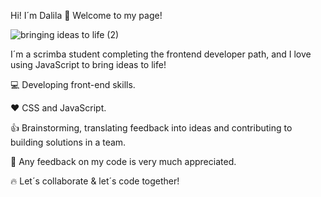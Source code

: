 Hi! I´m Dalila 👋 Welcome to my page!

![bringing ideas to life (2)](https://user-images.githubusercontent.com/56134527/197343261-cbb5d360-53ef-4481-8b66-9cfe365caa62.png)

I´m a scrimba student completing the frontend developer path, and I love using JavaScript to bring ideas to life! 

:computer: Developing front-end skills.  

:heart: CSS and JavaScript.

:thumbsup: Brainstorming, translating feedback into ideas and contributing to building solutions in a team.

:raised_hands: Any feedback on my code is very much appreciated.

:fire: Let´s collaborate & let´s code together!


